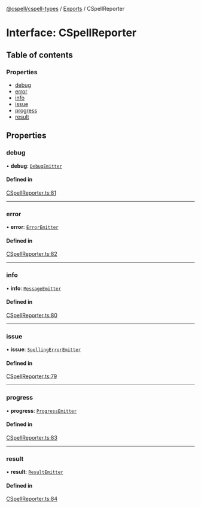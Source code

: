 [@cspell/cspell-types](../README.md) / [Exports](../modules.md) / CSpellReporter

# Interface: CSpellReporter

## Table of contents

### Properties

- [debug](CSpellReporter.md#debug)
- [error](CSpellReporter.md#error)
- [info](CSpellReporter.md#info)
- [issue](CSpellReporter.md#issue)
- [progress](CSpellReporter.md#progress)
- [result](CSpellReporter.md#result)

## Properties

### debug

• **debug**: [`DebugEmitter`](../modules.md#debugemitter)

#### Defined in

[CSpellReporter.ts:81](https://github.com/streetsidesoftware/cspell/blob/c27229b/packages/cspell-types/src/CSpellReporter.ts#L81)

___

### error

• **error**: [`ErrorEmitter`](../modules.md#erroremitter)

#### Defined in

[CSpellReporter.ts:82](https://github.com/streetsidesoftware/cspell/blob/c27229b/packages/cspell-types/src/CSpellReporter.ts#L82)

___

### info

• **info**: [`MessageEmitter`](../modules.md#messageemitter)

#### Defined in

[CSpellReporter.ts:80](https://github.com/streetsidesoftware/cspell/blob/c27229b/packages/cspell-types/src/CSpellReporter.ts#L80)

___

### issue

• **issue**: [`SpellingErrorEmitter`](../modules.md#spellingerroremitter)

#### Defined in

[CSpellReporter.ts:79](https://github.com/streetsidesoftware/cspell/blob/c27229b/packages/cspell-types/src/CSpellReporter.ts#L79)

___

### progress

• **progress**: [`ProgressEmitter`](../modules.md#progressemitter)

#### Defined in

[CSpellReporter.ts:83](https://github.com/streetsidesoftware/cspell/blob/c27229b/packages/cspell-types/src/CSpellReporter.ts#L83)

___

### result

• **result**: [`ResultEmitter`](../modules.md#resultemitter)

#### Defined in

[CSpellReporter.ts:84](https://github.com/streetsidesoftware/cspell/blob/c27229b/packages/cspell-types/src/CSpellReporter.ts#L84)
